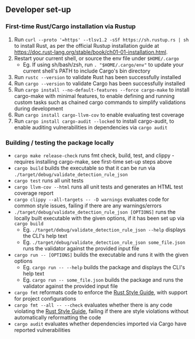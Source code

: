 ## Developer set-up

### First-time Rust/Cargo installation via Rustup

1. Run `curl --proto '=https' --tlsv1.2 -sSf https://sh.rustup.rs | sh` to install Rust, as per the official Rustup installation guide at https://doc.rust-lang.org/stable/book/ch01-01-installation.html.
2. Restart your current shell, or source the env file under `$HOME/.cargo`
   * Eg. If using sh/bash/zsh, run `. "$HOME/.cargo/env"` to update your current shell's PATH to include Cargo's bin directory
3. Run `rustc --version` to validate Rust has been successfully installed
4. Run `cargo --version` to validate Cargo has been successfully installed
5. Run `cargo install --no-default-features --force cargo-make` to install cargo-make with minimal features, to enable defining and running custom tasks such as chained cargo commands to simplify validations during development
6. Run `cargo install cargo-llvm-cov` to enable evaluating test coverage
7. Run `cargo install cargo-audit --locked` to install cargo-audit, to enable auditing vulnerabilities in dependencies via `cargo audit`

### Building / testing the package locally

* `cargo make release-check` runs fmt check, build, test, and clippy - requires installing cargo-make, see first-time set-up steps above
* `cargo build` builds the executable so that it can be run via `./target/debug/validate_detection_rule_json`
* `cargo test` runs all unit tests
* `cargo llvm-cov --html` runs all unit tests and generates an HTML test coverage report
* `cargo clippy --all-targets -- -D warnings` evaluates code for common style issues, failing if there are any warnings/errors
* `./target/debug/validate_detection_rule_json [OPTIONS]` runs the locally built executable with the given options, if it has been set up via `cargo build`
  * Eg. `./target/debug/validate_detection_rule_json --help` displays the CLI's help text
  * Eg. `./target/debug/validate_detection_rule_json some_file.json` runs the validator against the provided input file
* `cargo run -- [OPTIONS]` builds the executable and runs it with the given options
  * Eg. `cargo run -- --help` builds the package and displays the CLI's help text
  * Eg. `cargo run -- some_file.json` builds the package and runs the validator against the provided input file
* `cargo fmt` reformats code to enforce the [Rust Style Guide](https://doc.rust-lang.org/stable/style-guide/), with support for project configurations
* `cargo fmt --all -- --check` evaluates whether there is any code violating the [Rust Style Guide](https://doc.rust-lang.org/stable/style-guide/), failing if there are style violations without automatically reformatting the code
* `cargo audit` evaluates whether dependencies imported via Cargo have reported vulnerabilities
